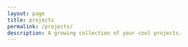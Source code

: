 ```yaml
---
layout: page
title: projects
permalink: /projects/
description: A growing collection of your cool projects.
---
```


